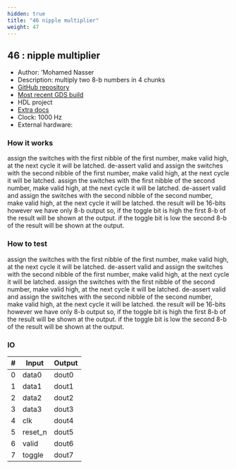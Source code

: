 ```yaml
---
hidden: true
title: "46 nipple multiplier"
weight: 47
---
```


## 46 : nipple multiplier

* Author: ’Mohamed Nasser
* Description: multiply two 8-b numbers in 4 chunks
* [GitHub repository](https://github.com/mnasser431998/tt03-mnasser-demo)
* [Most recent GDS build](https://github.com/mnasser431998/tt03-mnasser-demo/actions/runs/4747475129)
* HDL project
* [Extra docs]()
* Clock: 1000 Hz
* External hardware: 



### How it works

assign the switches with the first nibble of the first number, make valid high, at the next cycle it will be latched. 
de-assert valid and assign the switches with the second nibble of the first number, make valid high, at the next cycle it will be latched.
assign the switches with the first nibble of the second number, make valid high, at the next cycle it will be latched. 
de-assert valid and assign the switches with the second nibble of the second number, make valid high, at the next cycle it will be latched.
the result will be 16-bits however we have only 8-b output so, if the toggle bit is high the first 8-b of the result will be shown at the output.
if the toggle bit is low the second 8-b of the result will be shown at the output.


### How to test

assign the switches with the first nibble of the first number, make valid high, at the next cycle it will be latched. 
de-assert valid and assign the switches with the second nibble of the first number, make valid high, at the next cycle it will be latched.
assign the switches with the first nibble of the second number, make valid high, at the next cycle it will be latched. 
de-assert valid and assign the switches with the second nibble of the second number, make valid high, at the next cycle it will be latched.
the result will be 16-bits however we have only 8-b output so, if the toggle bit is high the first 8-b of the result will be shown at the output.
if the toggle bit is low the second 8-b of the result will be shown at the output.


### IO

| # | Input        | Output       |
|---|--------------|--------------|
| 0 | data0  | dout0 |
| 1 | data1  | dout1 |
| 2 | data2  | dout2 |
| 3 | data3  | dout3 |
| 4 | clk  | dout4 |
| 5 | reset_n  | dout5 |
| 6 | valid  | dout6 |
| 7 | toggle  | dout7 |
